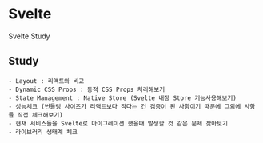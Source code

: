 # Svelte

Svelte Study


## Study

    - Layout : 리액트와 비교
    - Dynamic CSS Props : 동적 CSS Props 처리해보기
    - State Management : Native Store (Svelte 내장 Store 기능사용해보기)
    - 성능체크 (번들링 사이즈가 리액트보다 작다는 건 검증이 된 사항이기 때문에 그외에 사항들 직접 체크해보기)
    - 현재 서비스들을 Svelte로 마이그레이션 했을때 발생할 것 같은 문제 찾아보기
    - 라이브러리 생태계 체크